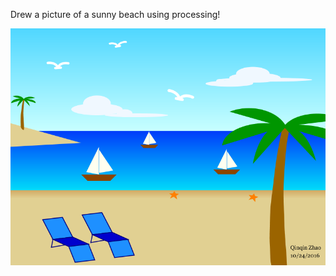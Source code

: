 Drew a picture of a sunny beach using processing!

<img src="https://github.com/qinqinzhao/beach/blob/master/beach.PNG">
